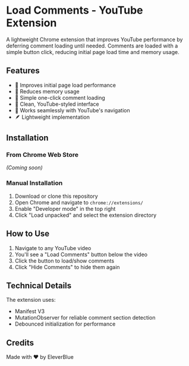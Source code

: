 # Load Comments - YouTube Extension

A lightweight Chrome extension that improves YouTube performance by deferring comment loading until needed. Comments are loaded with a simple button click, reducing initial page load time and memory usage.

## Features

- 🚀 Improves initial page load performance
- 💾 Reduces memory usage
- 🎯 Simple one-click comment loading
- 🎨 Clean, YouTube-styled interface
- 🔄 Works seamlessly with YouTube's navigation
- 🪶 Lightweight implementation

## Installation

### From Chrome Web Store
*(Coming soon)*

### Manual Installation
1. Download or clone this repository
2. Open Chrome and navigate to `chrome://extensions/`
3. Enable "Developer mode" in the top right
4. Click "Load unpacked" and select the extension directory

## How to Use

1. Navigate to any YouTube video
2. You'll see a "Load Comments" button below the video
3. Click the button to load/show comments
4. Click "Hide Comments" to hide them again

## Technical Details

The extension uses:
- Manifest V3
- MutationObserver for reliable comment section detection
- Debounced initialization for performance

## Credits
Made with ❤️ by EleverBlue
